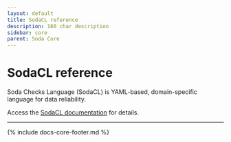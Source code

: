 ```yaml
---
layout: default
title: SodaCL reference
description: 160 char description
sidebar: core
parent: Soda Core
---
```


# SodaCL reference

Soda Checks Language (SodaCL) is YAML-based, domain-specific language for data reliability.

Access the <a href="/soda-cl/automated-monitoring.html" target="_blank">SodaCL documentation</a> for details.




---
{% include docs-core-footer.md %}